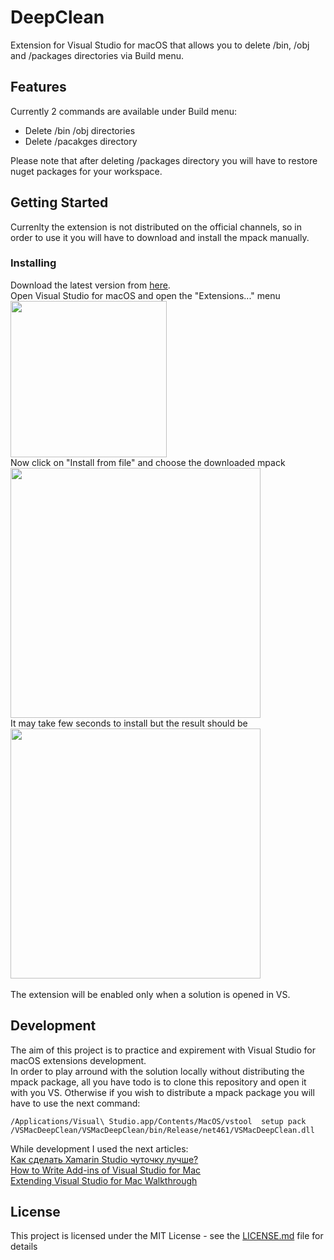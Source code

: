 # DeepClean

Extension for Visual Studio for macOS that allows you to delete /bin, /obj and /packages directories via Build menu.

## Features

Currently 2 commands are available under Build menu:
- Delete /bin /obj directories
- Delete /pacakges directory

Please note that after deleting /packages directory you will have to restore nuget packages for your workspace.

## Getting Started

Currenlty the extension is not distributed on the official channels, so in order to use it you will have to download and install the mpack manually.

### Installing

Download the latest version from [here](https://github.com/yuv4ik/vsmacdeepclean/tree/master/Versions). <br/>
Open Visual Studio for macOS and open the "Extensions..." menu<br/>
<img src="https://github.com/yuv4ik/vsmacdeepclean/raw/master/Graphics/0_install.png" width="250"><br/>
Now click on "Install from file" and choose the downloaded mpack<br/>
<img src="https://github.com/yuv4ik/vsmacdeepclean/raw/master/Graphics/1_install.png" width="400"><br/>
It may take few seconds to install but the result should be<br/>
<img src="https://github.com/yuv4ik/vsmacdeepclean/raw/master/Graphics/2_install.png" width="400"><br/>
<br/>
The extension will be enabled only when a solution is opened in VS.

## Development

The aim of this project is to practice and expirement with Visual Studio for macOS extensions development.<br/>
In order to play arround with the solution locally without distributing the mpack package, all you have todo is to clone this repository 
and open it with you VS. Otherwise if you wish to distribute a mpack package you will have to use the next command:

``
/Applications/Visual\ Studio.app/Contents/MacOS/vstool 
setup pack /VSMacDeepClean/VSMacDeepClean/bin/Release/net461/VSMacDeepClean.dll
``

While development I used the next articles:<br/>
[Как сделать Xamarin Studio чуточку лучше?](https://habrahabr.ru/post/256393/)<br/>
[How to Write Add-ins of Visual Studio for Mac](https://blog.lextudio.com/how-to-write-add-ins-of-visual-studio-for-mac-ee6113db5ddf)<br/>
[Extending Visual Studio for Mac Walkthrough](https://docs.microsoft.com/en-us/visualstudio/mac/extending-visual-studio-mac-walkthrough)<br/>

## License

This project is licensed under the MIT License - see the [LICENSE.md](LICENSE.md) file for details
